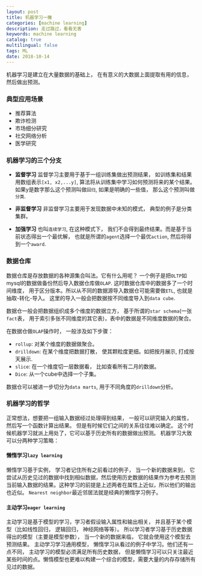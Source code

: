 ```yaml
---
layout: post
title: 机器学习一撇
categories: [machine learning]
description: 走过路过，看看无害
keywords: machine learning
catalog: true
multilingual: false
tags: ML
date: 2018-10-14
---
```


机器学习是建立在大量数据的基础上， 在有意义的大数据上面提取有用的信息， 然后做出预测。

### 典型应用场景
- 推荐算法
- 欺诈检测
- 市场细分研究
- 社交网络分析
- 医学研究

### 机器学习的三个分支
- **监督学习**
监督学习主要用于基于一组训练集做出预测结果， 如训练集和结果用数组表示`[x1, x2,...y]`, 算法将从训练集中学习如何预测将来的某个结果。如果y是数字那么这个预测叫做`回归`, 如果是明确的一些值， 那么这个预测叫做`分类`.

- **非监督学习**
非监督学习主要用于发现数据中未知的模式， 典型的例子是分类集群。

- **加强学习**
也叫`连续学习`, 在这种模式下， 我们不会得到最终结果。而是基于当前状态得出一个最优解， 也就是所谓的`agent`选择一个最优`action`, 然后将得到一个`award`.

### 数据仓库
数据仓库是存放数据的各种源集合叫法。它有什么用呢？ 一个例子是把`OLTP`如mysql的数据做备份然后导入数据仓库做`OLAP`. 这时数据仓库中的数据多了一个时间维度， 用于区分版本。所以从不同的数据源导入数据仓可能需要做`ETL`, 也就是抽取-转化-导入。 这里的导入一般会把数据按不同维度导入到`data cube`.

数据仓一般会把数据组织成多个维度的数据立方， 基于所谓的`star schema`(一张`fact`表， 用于索引多张不同维度的其它表)，表中的数据是不同维度数据的聚合。

在数据仓做`OLAP`操作时， 一般涉及如下步骤：
- `rollup`: 对某个维度的数据做聚合。
- `drilldown`: 在某个维度把数据打散， 使其颗粒度更细。如把按月展示, 打成按天展示.
- `slice`: 在一个维度切一层数据看， 比如查看所有二月的数据。
- `Dice`: 从一个cube中选择一个子集。

数据仓可以被进一步切分为`data marts`, 用于不同角度的`drilldown`分析。

### 机器学习的哲学
正常想法，想要把一组输入数据经过处理得到结果， 一般可以研究输入的属性，然后写一个函数计算出结果。 但是有时候它们之间的关系往往难以确定。 这个时候机器学习就派上用处了，它可以基于历史所有的数据做出预测。 机器学习大致可以分两种学习策略：

#### 懒惰学习`lazy learning`
懒惰学习基于实例， 学习者记住所有之前看过的例子， 当一个新的数据来到， 它尝试从历史见过的数据中找到相似数据，然后使用历史数据的结果作为参考去预测当前输入数据的结果。这种学习的前提是上述两者在属性上近似，所以他们的输出也近似。 `Nearest neighbor`最近邻居法就是经典的懒惰学习例子。

#### 主动学习`eager learning`
主动学习是基于模型的学习，学习者假设输入属性和输出相关， 并且基于某个模型（比如线性回归， 逻辑回归， 神经网络等等）。 所以学习者学习基于历史数据得出的模型（主要是模型参数）， 当一个新的数据来临， 它就会使用这个模型去预测结果。
主动学习学习通用模型， 懒惰学习从看过的例子中学习。他们还有一点不同， 主动学习的模型必须满足所有历史数据， 但是懒惰学习可以只关注最近某些时间的点。懒惰模型也更难以构建一个综合的模型，需要大量的内存存储所有见过的数据。
